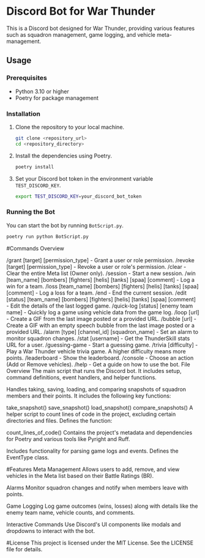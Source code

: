 # Discord Bot for War Thunder

This is a Discord bot designed for War Thunder, providing various features such as squadron management, game logging, and vehicle meta-management.

## Usage

### Prerequisites

- Python 3.10 or higher
- Poetry for package management

### Installation

1. Clone the repository to your local machine.

    ```sh
    git clone <repository_url>
    cd <repository_directory>
    ```

2. Install the dependencies using Poetry.

    ```sh
    poetry install
    ```

3. Set your Discord bot token in the environment variable `TEST_DISCORD_KEY`.

    ```sh
    export TEST_DISCORD_KEY=your_discord_bot_token
    ```

### Running the Bot

You can start the bot by running `BotScript.py`.

```sh
poetry run python BotScript.py
```


#Commands Overview

/grant [target] [permission_type] - Grant a user or role permission.
/revoke [target] [permission_type] - Revoke a user or role's permission.
/clear - Clear the entire Meta list (Owner only).
/session - Start a new session.
/win [team_name] [bombers] [fighters] [helis] [tanks] [spaa] [comment] - Log a win for a team.
/loss [team_name] [bombers] [fighters] [helis] [tanks] [spaa] [comment] - Log a loss for a team.
/end - End the current session.
/edit [status] [team_name] [bombers] [fighters] [helis] [tanks] [spaa] [comment] - Edit the details of the last logged game.
/quick-log [status] [enemy team name] - Quickly log a game using vehicle data from the game log.
/loop [url] - Create a GIF from the last image posted or a provided URL.
/bubble [url] - Create a GIF with an empty speech bubble from the last image posted or a provided URL.
/alarm [type] [channel_id] [squadron_name] - Set an alarm to monitor squadron changes.
/stat [username] - Get the ThunderSkill stats URL for a user.
/guessing-game - Start a guessing game.
/trivia [difficulty] - Play a War Thunder vehicle trivia game. A higher difficulty means more points.
/leaderboard - Show the leaderboard.
/console - Choose an action (Add or Remove vehicles).
/help - Get a guide on how to use the bot.
File Overview
The main script that runs the Discord bot. It includes setup, command definitions, event handlers, and helper functions.

Handles taking, saving, loading, and comparing snapshots of squadron members and their points. It includes the following key functions:

take_snapshot()
save_snapshot()
load_snapshot()
compare_snapshots()
A helper script to count lines of code in the project, excluding certain directories and files. Defines the function:

count_lines_of_code()
Contains the project's metadata and dependencies for Poetry and various tools like Pyright and Ruff.

Includes functionality for parsing game logs and events. Defines the EventType class.

#Features
Meta Management
Allows users to add, remove, and view vehicles in the Meta list based on their Battle Ratings (BR).

Alarms
Monitor squadron changes and notify when members leave with points.

Game Logging
Log game outcomes (wins, losses) along with details like the enemy team name, vehicle counts, and comments.

Interactive Commands
Use Discord's UI components like modals and dropdowns to interact with the bot.

#License
This project is licensed under the MIT License. See the LICENSE file for details.

